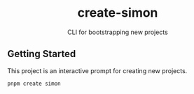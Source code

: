 <div align="center">

# create-simon

CLI for bootstrapping new projects

</div>

## Getting Started

This project is an interactive prompt for creating new projects.

```sh
pnpm create simon
```
